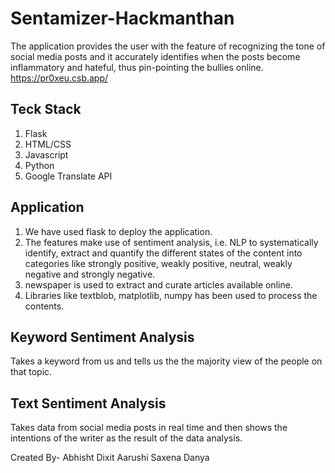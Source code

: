 # Sentamizer-Hackmanthan

The application provides the user with the feature of recognizing the tone of social media posts and it accurately identifies when the posts become inflammatory and hateful, thus pin-pointing the bullies online.
https://pr0xeu.csb.app/

## Teck Stack

1. Flask
2. HTML/CSS
3. Javascript
4. Python
5. Google Translate API

## Application

1. We have used flask to deploy the application. 
2. The features make use of sentiment analysis, i.e. NLP to systematically identify, extract and quantify the different states of the content into categories like strongly positive, weakly positive, neutral, weakly negative and strongly negative.
3. newspaper is used to extract and curate articles available online.
4. Libraries like textblob, matplotlib, numpy has been used to process the contents.

## Keyword Sentiment Analysis
Takes a keyword from us and tells us the the majority view of the people on that topic. 

## Text Sentiment Analysis
Takes data from social media posts in real time and then shows the intentions of the writer as the result of the data analysis.


Created By-
Abhisht Dixit
Aarushi Saxena
Danya
